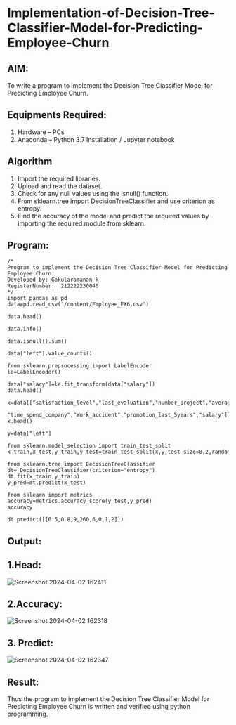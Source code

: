 # Implementation-of-Decision-Tree-Classifier-Model-for-Predicting-Employee-Churn

## AIM:
To write a program to implement the Decision Tree Classifier Model for Predicting Employee Churn.

## Equipments Required:
1. Hardware – PCs
2. Anaconda – Python 3.7 Installation / Jupyter notebook

## Algorithm
1. Import the required libraries.
2. Upload and read the dataset.
3. Check for any null values using the isnull() function.
4. From sklearn.tree import DecisionTreeClassifier and use criterion as entropy.
5. Find the accuracy of the model and predict the required values by importing the required module from sklearn.

## Program:
```
/*
Program to implement the Decision Tree Classifier Model for Predicting Employee Churn.
Developed by: Gokularamanan k
RegisterNumber:  212222230040
*/
import pandas as pd
data=pd.read_csv("/content/Employee_EX6.csv")

data.head()

data.info()

data.isnull().sum()

data["left"].value_counts()

from sklearn.preprocessing import LabelEncoder
le=LabelEncoder()

data["salary"]=le.fit_transform(data["salary"])
data.head()

x=data[["satisfaction_level","last_evaluation","number_project","average_montly_hours",
        "time_spend_company","Work_accident","promotion_last_5years","salary"]]
x.head()

y=data["left"]

from sklearn.model_selection import train_test_split
x_train,x_test,y_train,y_test=train_test_split(x,y,test_size=0.2,random_state=100)

from sklearn.tree import DecisionTreeClassifier
dt= DecisionTreeClassifier(criterion="entropy")
dt.fit(x_train,y_train)
y_pred=dt.predict(x_test)

from sklearn import metrics
accuracy=metrics.accuracy_score(y_test,y_pred)
accuracy

dt.predict([[0.5,0.8,9,260,6,0,1,2]])
```

## Output:

## 1.Head:
![Screenshot 2024-04-02 162411](https://github.com/HEMAKESHG/Implementation-of-Decision-Tree-Classifier-Model-for-Predicting-Employee-Churn/assets/144870552/618a62bc-9c2c-4395-8bfe-7c4770ae8b08)
## 2.Accuracy:
![Screenshot 2024-04-02 162318](https://github.com/HEMAKESHG/Implementation-of-Decision-Tree-Classifier-Model-for-Predicting-Employee-Churn/assets/144870552/62cccf9f-ba03-4aa9-b75d-bac1641e0711)
## 3. Predict:
![Screenshot 2024-04-02 162347](https://github.com/HEMAKESHG/Implementation-of-Decision-Tree-Classifier-Model-for-Predicting-Employee-Churn/assets/144870552/e1946cfd-ef32-4233-ad0f-e4ccd6b5ee8e)


## Result:
Thus the program to implement the  Decision Tree Classifier Model for Predicting Employee Churn is written and verified using python programming.

